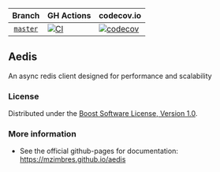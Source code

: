 Branch          | GH Actions | codecov.io |
:-------------: | ---------- | ---------- |
[`master`](https://github.com/mzimbres/aedis/tree/master) | [![CI](https://github.com/mzimbres/aedis/actions/workflows/ci.yml/badge.svg?branch=master)](https://github.com/mzimbres/aedis/actions/workflows/ci.yml) | [![codecov](https://codecov.io/gh/mzimbres/aedis/branch/master/graph/badge.svg)](https://codecov.io/gh/mzimbres/aedis/branch/master)

## Aedis

An async redis client designed for performance and scalability

### License

Distributed under the [Boost Software License, Version 1.0](http://www.boost.org/LICENSE_1_0.txt).

### More information

* See the official github-pages for documentation: https://mzimbres.github.io/aedis

